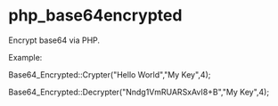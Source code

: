 # php_base64encrypted
Encrypt base64 via PHP. 

Example: 

Base64_Encrypted::Crypter("Hello World","My Key",4);

Base64_Encrypted::Decrypter("Nndg1VmRUARSxAvI8+B","My Key",4);
